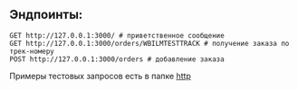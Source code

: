 ## Эндпоинты:
```shell
GET http://127.0.0.1:3000/ # приветственное сообщение 
GET http://127.0.0.1:3000/orders/WBILMTESTTRACK # получение заказа по трек-номеру
POST http://127.0.0.1:3000/orders # добавление заказа
```
Примеры тестовых запросов есть в папке [http](http)